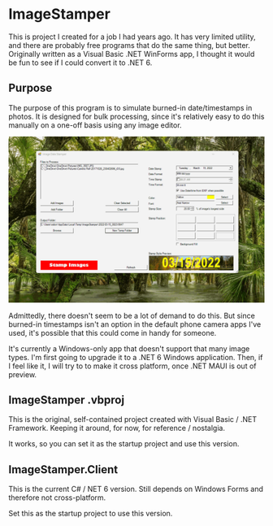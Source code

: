 # ImageStamper

This is project I created for a job I had years ago. It has very limited utility, and there are probably free programs that do the same thing, but better. Originally written as a Visual Basic .NET WinForms app, I thought it would be fun to see if I could convert it to .NET 6.

## Purpose

The purpose of this program is to simulate burned-in date/timestamps in photos. It is designed for bulk processing, since it's relatively easy to do this manually on a one-off basis using any image editor.

![Image](Demo.gif "Demonstration")

Admittedly, there doesn't seem to be a lot of demand to do this. But since burned-in timestamps isn't an option in the default phone camera apps I've used, it's possible that this could come in handy for someone.

It's currently a Windows-only app that doesn't support that many image types. I'm first going to upgrade it to a .NET 6 Windows application. Then, if I feel like it, I will try to to make it cross platform, once .NET MAUI is out of preview.

## ImageStamper .vbproj

This is the original, self-contained project created with Visual Basic / .NET Framework. Keeping it around, for now, for reference / nostalgia.

It works, so you can set it as the startup project and use this version.

## ImageStamper.Client

This is the current C# / NET 6 version. Still depends on Windows Forms and therefore not cross-platform.

Set this as the startup project to use this version.

